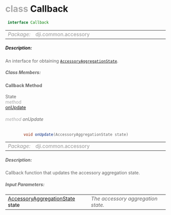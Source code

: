<div class="article"><h1 ><font color="#AAA">class </font>Callback</h1></div>

~~~java
 interface Callback 
~~~

<html><table class="table-supportedby"><tr valign="top"><td width=15%><font color="#999"><i>Package:</i></td><td width=85%><font color="#999">dji.common.accessory</td></tr></table></html>



##### Description:



<font color="#666">An interface for obtaining <code><a href="/Components/AccessoryAggregation/DJIAccessoryAggregation_AggregationState.html#djiaccessoryaggregation_aggregationstate">AccessoryAggregationState</a></code>.



##### Class Members:



#### Callback Method

<div class="api-row" id="djiaccessoryaggregation_aggregationstate_callbackinterface_onupdate"><div class="api-col left">State</div><div class="api-col middle" style="color:#AAA">method</div><div class="api-col right"><a class="trigger" href="#djiaccessoryaggregation_aggregationstate_callbackinterface_onupdate_inline">onUpdate</a></div></div><div class="inline-doc" id="djiaccessoryaggregation_aggregationstate_callbackinterface_onupdate_inline"

><div class="article"><h6 ><font color="#AAA">method </font>onUpdate</h6></div>

~~~java
        void onUpdate(AccessoryAggregationState state)
~~~

<html><table class="table-supportedby"><tr valign="top"><td width=15%><font color="#999"><i>Package:</i></td><td width=85%><font color="#999">dji.common.accessory</td></tr></table></html>



##### Description:



<font color="#666">Callback function that updates the accessory aggregation state.



##### Input Parameters:

<html><table class="table-inline-parameters"><tr valign="top"><td><font color="#70BF41"><a href="/Components/AccessoryAggregation/DJIAccessoryAggregation_AggregationState.html#djiaccessoryaggregation_aggregationstate">AccessoryAggregationState</a> <font color="#000">state</td><td><font color="#666"><i>The accessory aggregation state.</i></td></tr></table></html></div>


